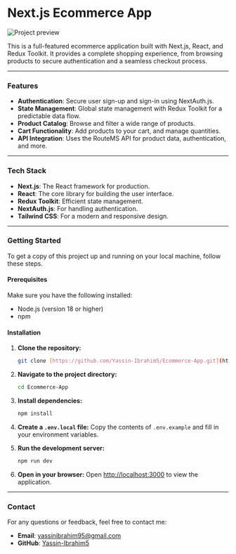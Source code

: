 # Next.js Ecommerce App

![Project preview](https://i.imgur.com/K2FzUqS.png)

This is a full-featured ecommerce application built with Next.js, React, and Redux Toolkit. It provides a complete shopping experience, from browsing products to secure authentication and a seamless checkout process.

---

### Features

* **Authentication**: Secure user sign-up and sign-in using NextAuth.js.
* **State Management**: Global state management with Redux Toolkit for a predictable data flow.
* **Product Catalog**: Browse and filter a wide range of products.
* **Cart Functionality**: Add products to your cart, and manage quantities.
* **API Integration**: Uses the RouteMS API for product data, authentication, and more.

---

### Tech Stack

* **Next.js**: The React framework for production.
* **React**: The core library for building the user interface.
* **Redux Toolkit**: Efficient state management.
* **NextAuth.js**: For handling authentication.
* **Tailwind CSS**: For a modern and responsive design.

---

### Getting Started

To get a copy of this project up and running on your local machine, follow these steps.

#### Prerequisites

Make sure you have the following installed:

* Node.js (version 18 or higher)
* npm

#### Installation

1.  **Clone the repository:**
    ```bash
    git clone [https://github.com/Yassin-Ibrahim5/Ecommerce-App.git](https://github.com/Yassin-Ibrahim5/Ecommerce-App.git)
    ```

2.  **Navigate to the project directory:**
    ```bash
    cd Ecommerce-App
    ```

3.  **Install dependencies:**
    ```bash
    npm install
    ```

4.  **Create a `.env.local` file:**
    Copy the contents of `.env.example` and fill in your environment variables.

5.  **Run the development server:**
    ```bash
    npm run dev
    ```

6.  **Open in your browser:**
    Open [http://localhost:3000](http://localhost:3000) to view the application.

---

### Contact

For any questions or feedback, feel free to contact me:

* **Email**: yassinibrahim95@gmail.com
* **GitHub**: [Yassin-Ibrahim5](https://github.com/Yassin-Ibrahim5)

